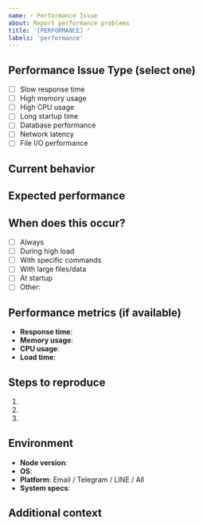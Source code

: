 ```yaml
---
name: ⚡ Performance Issue
about: Report performance problems
title: '[PERFORMANCE] '
labels: 'performance'
---
```


<!--
🏷️ ISSUE TITLE NAMING RULES:
Format: [PERFORMANCE] Short description of the performance issue

✅ GOOD EXAMPLES:
- [PERFORMANCE] Email notifications take too long to send
- [PERFORMANCE] High memory usage during command execution
- [PERFORMANCE] Telegram bot response time over 5 seconds
- [PERFORMANCE] Application startup takes too long
- [PERFORMANCE] CPU usage spikes during notification processing
- [PERFORMANCE] Database queries running slowly
- [PERFORMANCE] Large file uploads causing timeout

❌ BAD EXAMPLES:
- Performance issue (no [PERFORMANCE] prefix)
- [PERFORMANCE] Slow (not specific enough)
- App is slow (no [PERFORMANCE] prefix)
- [PERFORMANCE] Problem (too vague)

📋 AVAILABLE ISSUE TYPES:
1. 🐛 Bug Report - Report broken functionality
2. ✨ Feature Request - Request new features
3. ❓ Question - Ask usage questions
4. 🔒 Security Report - Report security vulnerabilities
5. ⚡ Performance Issue (this template) - Report performance problems
6. 🔧 Enhancement - Suggest improvements to existing features
7. 💬 Discussion - General discussions and brainstorming
-->

## Performance Issue Type (select one)
- [ ] Slow response time
- [ ] High memory usage
- [ ] High CPU usage  
- [ ] Long startup time
- [ ] Database performance
- [ ] Network latency
- [ ] File I/O performance

## Current behavior
<!-- What is happening now? Include metrics if available -->

## Expected performance
<!-- What should the performance be? -->

## When does this occur?
- [ ] Always
- [ ] During high load
- [ ] With specific commands
- [ ] With large files/data
- [ ] At startup
- [ ] Other: 

## Performance metrics (if available)
- **Response time**: 
- **Memory usage**: 
- **CPU usage**: 
- **Load time**: 

## Steps to reproduce
1. 
2. 
3. 

## Environment
- **Node version**: 
- **OS**: 
- **Platform**: Email / Telegram / LINE / All
- **System specs**: 

## Additional context
<!-- Any other information about the performance issue -->